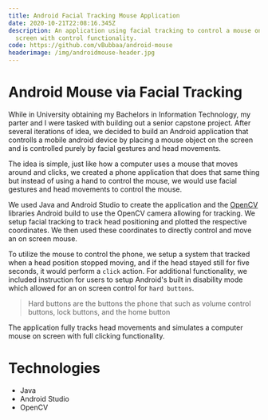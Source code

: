 ```yaml
---
title: Android Facial Tracking Mouse Application
date: 2020-10-21T22:08:16.345Z
description: An application using facial tracking to control a mouse on mobile
  screen with control functionality.
code: https://github.com/vBubbaa/android-mouse
headerimage: /img/androidmouse-header.jpg
---
```


# Android Mouse via Facial Tracking

While in University obtaining my Bachelors in Information Technology, my parter and I were tasked with building out a senior capstone project. After several iterations of idea, we decided to build an Android application that controlls a mobile android device by placing a mouse object on the screen and is controlled purely by facial gestures and head movements.

The idea is simple, just like how a computer uses a mouse that moves around and clicks, we created a phone application that does that same thing but instead of using a hand to control the mouse, we would use facial gestures and head movements to control the mouse.

We used Java and Android Studio to create the application and the [OpenCV](https://opencv.org/) libraries Android build to use the OpenCV camera allowing for tracking. We setup facial tracking to track head positioning and plotted the respective coordinates. We then used these coordinates to directly control and move an on screen mouse.

To utilize the mouse to control the phone, we setup a system that tracked when a head position stopped moving, and if the head stayed still for five seconds, it would perform a `click` action. For additional functionality, we included instruction for users to setup Android's built in disability mode which allowed for an on screen control for `hard buttons`.

> Hard buttons are the buttons the phone that such as volume control buttons, lock buttons, and the home button

The application fully tracks head movements and simulates a computer mouse on screen with full clicking functionality.

# Technologies

- Java
- Android Studio
- OpenCV
